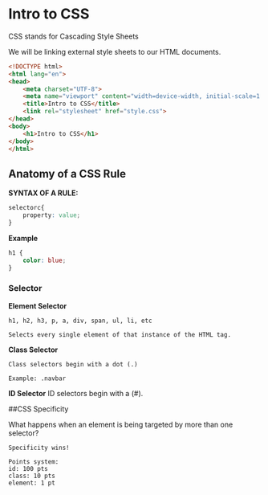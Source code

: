 # Intro to CSS

CSS stands for Cascading Style Sheets

We will be linking external style sheets to our HTML documents.

```HTML
<!DOCTYPE html>
<html lang="en">
<head>
    <meta charset="UTF-8">
    <meta name="viewport" content="width=device-width, initial-scale=1.0">
    <title>Intro to CSS</title>
    <link rel="stylesheet" href="style.css">
</head>
<body>
    <h1>Intro to CSS</h1>
</body>
</html>
```

## Anatomy of a CSS Rule


**SYNTAX OF A RULE:**
```CSS
selectorc{
    property: value;
}
```

**Example**

```CSS
h1 {
    color: blue;
}
```

### Selector

**Element Selector**

    h1, h2, h3, p, a, div, span, ul, li, etc

    Selects every single element of that instance of the HTML tag.


**Class Selector**

    Class selectors begin with a dot (.)

    Example: .navbar
**ID Selector**
ID selectors begin with a (#).

##CSS Specificity

What happens when an element is being targeted by more than one selector?

    Specificity wins!

    Points system:
    id: 100 pts
    class: 10 pts
    element: 1 pt
